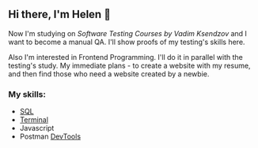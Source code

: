 ## Hi there, I'm Helen 👋


Now I'm studying on _Software Testing Courses by Vadim Ksendzov_ and I want to become a manual QA.
I'll show proofs of my testing's skills here.

Also I'm interested in Frontend Programming. I'll do it in parallel with the testing's study.
My immediate plans - to create a website with my resume, and then find those who need a website created by a newbie.

### My skills:
* [SQL](https://github.com/Bezgubenko-Elena/Sql.git)
* [Terminal](https://github.com/Bezgubenko-Elena/Terminal.git)
* Javascript
* Postman
[DevTools](https://github.com/Bezgubenko-Elena/Devtools.git)
